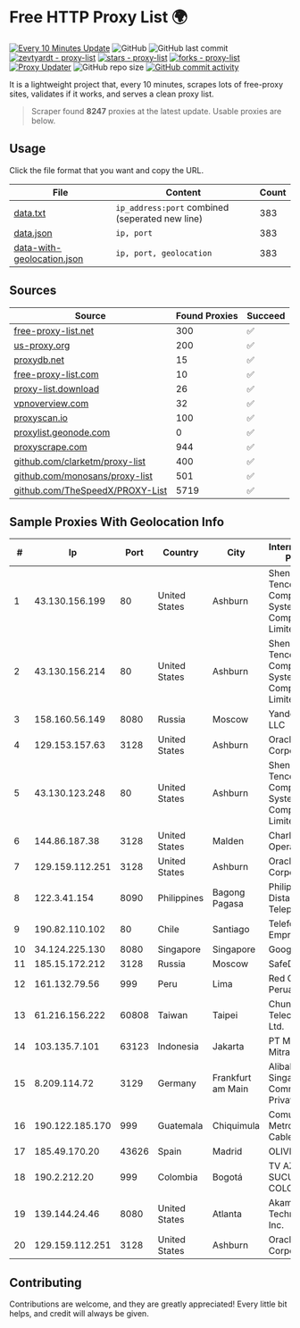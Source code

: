 
# Free HTTP Proxy List 🌍

[![Every 10 Minutes Update](https://github.com/mertguvencli/http-proxy-list/actions/workflows/main.yml/badge.svg?branch=main)](https://github.com/mertguvencli/http-proxy-list/actions/workflows/main.yml)
![GitHub](https://img.shields.io/github/license/mertguvencli/http-proxy-list)
![GitHub last commit](https://img.shields.io/github/last-commit/mertguvencli/http-proxy-list)
[![zevtyardt - proxy-list](https://img.shields.io/static/v1?label=zevtyardt&message=proxy-list&color=blue&logo=github)](https://github.com/zevtyardt/proxy-list "Go to GitHub repo")
[![stars - proxy-list](https://img.shields.io/github/stars/zevtyardt/proxy-list?style=social)](https://github.com/zevtyardt/proxy-list)
[![forks - proxy-list](https://img.shields.io/github/forks/zevtyardt/proxy-list?style=social)](https://github.com/zevtyardt/proxy-list)
[![Proxy Updater](https://github.com/zevtyardt/proxy-list/workflows/Proxy%20Updater/badge.svg)](https://github.com/zevtyardt/proxy-list/actions?query=workflow:"Proxy+Updater")
![GitHub repo size](https://img.shields.io/github/repo-size/zevtyardt/proxy-list)
[![GitHub commit activity](https://img.shields.io/github/commit-activity/m/zevtyardt/proxy-list?logo=commits)](https://github.com/zevtyardt/proxy-list/commits/main)

It is a lightweight project that, every 10 minutes, scrapes lots of free-proxy sites, validates if it works, and serves a clean proxy list.

> Scraper found **8247** proxies at the latest update. Usable proxies are below.

## Usage

Click the file format that you want and copy the URL.

|File|Content|Count|
|----|-------|-----|
|[data.txt](https://raw.githubusercontent.com/mertguvencli/http-proxy-list/main/proxy-list/data.txt)|`ip_address:port` combined (seperated new line)|383|
|[data.json](https://raw.githubusercontent.com/mertguvencli/http-proxy-list/main/proxy-list/data.json)|`ip, port`|383|
|[data-with-geolocation.json](https://raw.githubusercontent.com/mertguvencli/http-proxy-list/main/proxy-list/data-with-geolocation.json)|`ip, port, geolocation`|383|

## Sources

|Source|Found Proxies|Succeed|
|------|-------------|-------|
|[free-proxy-list.net](https://free-proxy-list.net)|300|✅|
|[us-proxy.org](https://www.us-proxy.org)|200|✅|
|[proxydb.net](http://proxydb.net)|15|✅|
|[free-proxy-list.com](https://free-proxy-list.com/?page=&port=&type%5B%5D=http&type%5B%5D=https&up_time=0&search=Search)|10|✅|
|[proxy-list.download](https://www.proxy-list.download/HTTP)|26|✅|
|[vpnoverview.com](https://vpnoverview.com/privacy/anonymous-browsing/free-proxy-servers)|32|✅|
|[proxyscan.io](https://www.proxyscan.io)|100|✅|
|[proxylist.geonode.com](https://proxylist.geonode.com/api/proxy-list?limit=300&page=1&sort_by=lastChecked&sort_type=desc&protocols=http,https)|0|✅|
|[proxyscrape.com](https://api.proxyscrape.com/v2/?request=displayproxies&protocol=http&timeout=10000&country=all&ssl=all&anonymity=all)|944|✅|
|[github.com/clarketm/proxy-list](https://raw.githubusercontent.com/clarketm/proxy-list/master/proxy-list-raw.txt)|400|✅|
|[github.com/monosans/proxy-list](https://raw.githubusercontent.com/monosans/proxy-list/main/proxies/http.txt)|501|✅|
|[github.com/TheSpeedX/PROXY-List](https://raw.githubusercontent.com/TheSpeedX/PROXY-List/master/http.txt)|5719|✅|


## Sample Proxies With Geolocation Info

|#|Ip|Port|Country|City|Internet Service Provider|
|-|--|----|-------|----|-------------------------|
|1|43.130.156.199|80|United States|Ashburn|Shenzhen Tencent Computer Systems Company Limited|
|2|43.130.156.214|80|United States|Ashburn|Shenzhen Tencent Computer Systems Company Limited|
|3|158.160.56.149|8080|Russia|Moscow|Yandex.Cloud LLC|
|4|129.153.157.63|3128|United States|Ashburn|Oracle Corporation|
|5|43.130.123.248|80|United States|Ashburn|Shenzhen Tencent Computer Systems Company Limited|
|6|144.86.187.38|3128|United States|Malden|Charles River Operation|
|7|129.159.112.251|3128|United States|Ashburn|Oracle Corporation|
|8|122.3.41.154|8090|Philippines|Bagong Pagasa|Philippine Long Distance Telephone Co.|
|9|190.82.110.102|80|Chile|Santiago|Telefonica Empresas|
|10|34.124.225.130|8080|Singapore|Singapore|Google LLC|
|11|185.15.172.212|3128|Russia|Moscow|SafeData LLC|
|12|161.132.79.56|999|Peru|Lima|Red Cientifica Peruana|
|13|61.216.156.222|60808|Taiwan|Taipei|Chunghwa Telecom Co., Ltd.|
|14|103.135.7.101|63123|Indonesia|Jakarta|PT Maxindo Mitra Solusi|
|15|8.209.114.72|3129|Germany|Frankfurt am Main|Alibaba.com Singapore E-Commerce Private Limited|
|16|190.122.185.170|999|Guatemala|Chiquimula|Comunicaciones Metropolitanas Cablecolor|
|17|185.49.170.20|43626|Spain|Madrid|OLIVE|
|18|190.2.212.20|999|Colombia|Bogotá|TV AZTECA SUCURSAL COLOMBIA|
|19|139.144.24.46|8080|United States|Atlanta|Akamai Technologies, Inc.|
|20|129.159.112.251|3128|United States|Ashburn|Oracle Corporation|



## Contributing

Contributions are welcome, and they are greatly appreciated! Every
little bit helps, and credit will always be given.

